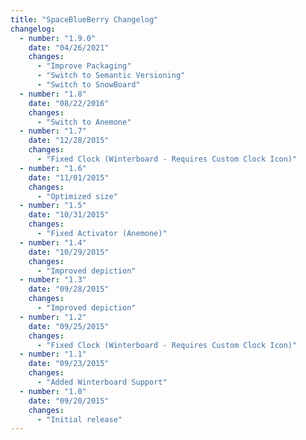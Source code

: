 ```yaml
---
title: "SpaceBlueBerry Changelog"
changelog:
  - number: "1.9.0"
    date: "04/26/2021"
    changes:
      - "Improve Packaging"
      - "Switch to Semantic Versioning"
      - "Switch to SnowBoard"
  - number: "1.8"
    date: "08/22/2016"
    changes:
      - "Switch to Anemone"
  - number: "1.7"
    date: "12/28/2015"
    changes:
      - "Fixed Clock (Winterboard - Requires Custom Clock Icon)"
  - number: "1.6"
    date: "11/01/2015"
    changes:
      - "Optimized size"
  - number: "1.5"
    date: "10/31/2015"
    changes:
      - "Fixed Activator (Anemone)"
  - number: "1.4"
    date: "10/29/2015"
    changes:
      - "Improved depiction"
  - number: "1.3"
    date: "09/28/2015"
    changes:
      - "Improved depiction"
  - number: "1.2"
    date: "09/25/2015"
    changes:
      - "Fixed Clock (Winterboard - Requires Custom Clock Icon)"
  - number: "1.1"
    date: "09/23/2015"
    changes:
      - "Added Winterboard Support"
  - number: "1.0"
    date: "09/20/2015"
    changes:
      - "Initial release"
---
```

